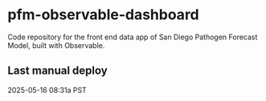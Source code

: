# pfm-observable-dashboard

Code repository for the front end data app of San Diego Pathogen Forecast Model, built with Observable.

## Last manual deploy
2025-05-16 08:31a PST
